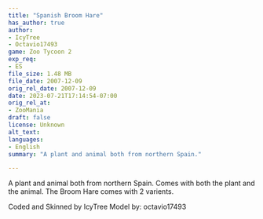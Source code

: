 ```yaml
---
title: "Spanish Broom Hare"
has_author: true
author: 
- IcyTree
- Octavio17493
game: Zoo Tycoon 2
exp_req: 
- ES
file_size: 1.48 MB
file_date: 2007-12-09
orig_rel_date: 2007-12-09
date: 2023-07-21T17:14:54-07:00
orig_rel_at: 
- ZooMania
draft: false
license: Unknown
alt_text: 
languages:
- English
summary: "A plant and animal both from northern Spain."

---
```


A plant and animal both from northern Spain. Comes with both the plant and the animal. The Broom Hare comes with 2 varients. 

Coded and Skinned by IcyTree
Model  by: octavio17493
